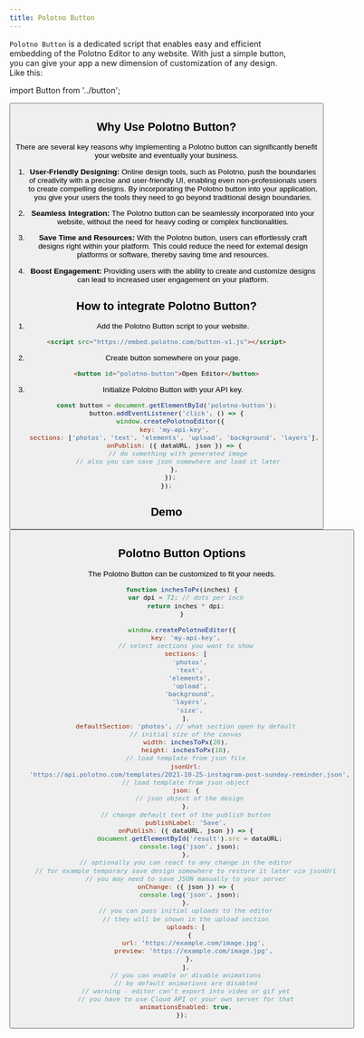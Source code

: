 ```yaml
---
title: Polotno Button
---
```


`Polotno Button` is a dedicated script that enables easy and efficient embedding of the Polotno Editor to any website. With just a simple button, you can give your app a new dimension of customization of any design. Like this:

import Button from '../button';

<Button />

## Why Use Polotno Button?

There are several key reasons why implementing a Polotno button can significantly benefit your website and eventually your business.

1. **User-Friendly Designing:** Online design tools, such as Polotno, push the boundaries of creativity with a precise and user-friendly UI, enabling even non-professionals users to create compelling designs. By incorporating the Polotno button into your application, you give your users the tools they need to go beyond traditional design boundaries.

2. **Seamless Integration:** The Polotno button can be seamlessly incorporated into your website, without the need for heavy coding or complex functionalities.

3. **Save Time and Resources:** With the Polotno button, users can effortlessly craft designs right within your platform. This could reduce the need for external design platforms or software, thereby saving time and resources.

4. **Boost Engagement:** Providing users with the ability to create and customize designs can lead to increased user engagement on your platform.

## How to integrate Polotno Button?

1. Add the Polotno Button script to your website.

```html
<script src="https://embed.polotno.com/button-v1.js"></script>
```

2. Create button somewhere on your page.

```html
<button id="polotno-button">Open Editor</button>
```

3. Initialize Polotno Button with your API key.

```js
const button = document.getElementById('polotno-button');
button.addEventListener('click', () => {
  window.createPolotnoEditor({
    key: 'my-api-key',
    sections: ['photos', 'text', 'elements', 'upload', 'background', 'layers'],
    onPublish: ({ dataURL, json }) => {
      // do something with generated image
      // also you can save json somewhere and load it later
    },
  });
});
```

## Demo

<Button showResult />

## Polotno Button Options

The Polotno Button can be customized to fit your needs.

```js
function inchesToPx(inches) {
  var dpi = 72; // dots per inch
  return inches * dpi;
}

window.createPolotnoEditor({
  key: 'my-api-key',
  // select sections you want to show
  sections: [
    'photos',
    'text',
    'elements',
    'upload',
    'background',
    'layers',
    'size',
  ],
  defaultSection: 'photos', // what section open by default
  // initial size of the canvas
  width: inchesToPx(20),
  height: inchesToPx(10),
  // load template from json file
  jsonUrl:
    'https://api.polotno.com/templates/2021-10-25-instagram-post-sunday-reminder.json',
  // load template from json object
  json: {
    // json object of the design
  },
  // change default text of the publish button
  publishLabel: 'Save',
  onPublish: ({ dataURL, json }) => {
    document.getElementById('result').src = dataURL;
    console.log('json', json);
  },
  // optionally you can react to any change in the editor
  // for example temporary save design somewhere to restore it later via jsonUrl
  // you may need to save JSON manually to your server
  onChange: ({ json }) => {
    console.log('json', json);
  },
  // you can pass initial uploads to the editor
  // they will be shown in the upload section
  uploads: [
    {
      url: 'https://example.com/image.jpg',
      preview: 'https://example.com/image.jpg',
    },
  ],
  // you can enable or disable animations
  // by default animations are disabled
  // warning - editor can't export into video or gif yet
  // you have to use Cloud API or your own server for that
  animationsEnabled: true,
});
```
